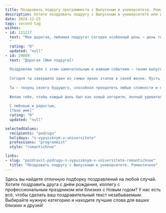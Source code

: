 ```yaml
---
title: Поздравить подругу программиста с Выпускным в университете. Романтичное
description: Хотите поздравить подругу с Выпускным в университете или другим праздником? Наш ИИ создаст незабываемое поздравление, а вы обязательно выделитесь среди других.  
date: 2024-12-25
tags: second tag
wishes:
- id: 121217
  text: "Моя дорогая, любимая подруга! Сегодня особенный день – день твоего выпуска из университета!  Сердце переполняется гордостью и нежностью, наблюдая, как ты достигла этой вершины, став настоящим профессионалом, талантливым программистом.  Пусть твой путь в неведомый мир кода будет полон вдохновения, ярких идей и блестящих успехов!  Пусть каждый строчка твоего кода будет пронизана любовью и  твоей неповторимой энергией.  Счастья тебе, моя дорогая,  и пусть наша дружба останется такой же крепкой и светлой, как твой будущий карьерный путь!
  "
  rating: "0"
  updated: "null"
- id: 29089
  text: "Дорогая [Имя подруги]!
  
  Поздравляю тебя с этим замечательным и важным событием — твоим выпускным! Ты стояла на пороге новой жизни, словно смелая программистка, готовая написать свой уникальный код успеха.
  
  Сегодня ты завершила один из самых ярких этапов в своей жизни. Пусть каждый новый проект, который ты начнёшь, приносит тебе радость и вдохновение, а каждая строчка кода будет наполнена любовью и мечтами.
  
  Ты — творец своего будущего, способная преодолеть любые сложности и покорить вершины! Твои знания и усердие открывают двери к безграничным возможностям.
  
  Желаю тебе, чтобы каждый день был как новый алгоритм, полный удивительных открытий и приятных сюрпризов. Пусть твоя жизнь станет самым красивым и успешным проектом, а в сердце всегда живёт любовь и вдохновение!
  
  С любовью и радостью,
  [Твое имя]"
  rating: "0"
  updated: "null"

selectedValues:
  recipients: "podrugu"
  holidays: "s-vypussknym-v-universitete"
  professions: "programmist"
  style: "romantichnoe"

links:
- slug: "pozdravit-podrugu-s-vypussknym-v-universitete-romantichnoe"
  title: "Поздравить подругу с Выпускным в университете. Романтичное"
---
```


Здесь вы найдете отличную подборку поздравлений на любой случай.
Хотите поздравить друга с днём рождения, коллегу с профессиональным праздником или близких с Новым годом? У нас есть всё, чтобы сделать ваш поздравительный текст незабываемым. Выбирайте нужную категорию и находите лучшие слова для ваших близких и друзей!
